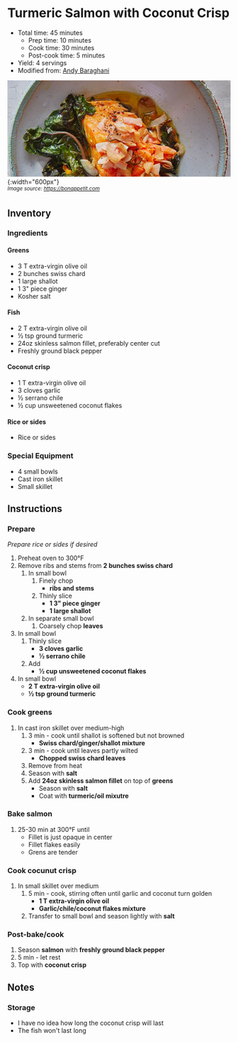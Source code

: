 # Turmeric Salmon with Coconut Crisp

- Total time: 45 minutes
    - Prep time: 10 minutes
    - Cook time: 30 minutes
    - Post-cook time: 5 minutes
- Yield: 4 servings
- Modified from: [Andy Baraghani](https://www.bonappetit.com/recipe/turmeric-salmon-with-coconut-crisp)

![](./hero.jpg){:width="600px"}
<br />
_<sup>Image source: <https://bonappetit.com></sup>_

## Inventory

### Ingredients

#### Greens

- 3 T extra-virgin olive oil
- 2 bunches swiss chard
- 1 large shallot
- 1 3" piece ginger
- Kosher salt

#### Fish

- 2 T extra-virgin olive oil
- ½ tsp ground turmeric
- 24oz skinless salmon fillet, preferably center cut
- Freshly ground black pepper

#### Coconut crisp

- 1 T extra-virgin olive oil
- 3 cloves garlic
- ½ serrano chile
- ½ cup unsweetened coconut flakes

#### Rice or sides

- Rice or sides

### Special Equipment

- 4 small bowls
- Cast iron skillet
- Small skillet

## Instructions

### Prepare

_Prepare rice or sides if desired_

1. Preheat oven to 300°F
1. Remove ribs and stems from **2 bunches swiss chard**
    1. In small bowl
        1. Finely chop
            - **ribs and stems**
        1. Thinly slice
            - **1 3" piece ginger**
            - **1 large shallot**
    1. In separate small bowl
        1. Coarsely chop **leaves**
1. In small bowl
    1. Thinly slice
        - **3 cloves garlic**
        - **½ serrano chile**
    1. Add
        - **½ cup unsweetened coconut flakes**
1. In small bowl
    - **2 T extra-virgin olive oil**
    - **½ tsp ground turmeric**

### Cook greens

1. In cast iron skillet over medium-high
    1. 3 min - cook until shallot is softened but not browned
        - **Swiss chard/ginger/shallot mixture**
    1. 3 min - cook until leaves partly wilted
        - **Chopped swiss chard leaves**
    1. Remove from heat
    1. Season with **salt**
    1. Add **24oz skinless salmon fillet** on top of **greens**
        - Season with **salt**
        - Coat with **turmeric/oil mixutre**

### Bake salmon

1. 25-30 min at 300°F until
    - Fillet is just opaque in center
    - Fillet flakes easily
    - Grens are tender

### Cook cocunut crisp

1. In small skillet over medium
    1. 5 min - cook, stirring often until garlic and coconut turn golden
        - **1 T extra-virgin olive oil**
        - **Garlic/chile/coconut flakes mixture**
    1. Transfer to small bowl and season lightly with **salt**

### Post-bake/cook

1. Season **salmon** with **freshly ground black pepper**
1. 5 min - let rest
1. Top with **coconut crisp**

## Notes

### Storage

- I have no idea how long the coconut crisp will last
- The fish won't last long
